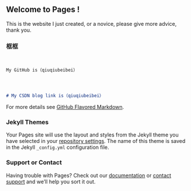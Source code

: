 ## Welcome to Pages !
This is the website I just created, or a novice, please give more advice, thank you.

### 框框


```


My GitHub is（qiuqiubeibei）


```

```markdown


# My CSDN blog link is（qiuqiubeibei）


```
For more details see [GitHub Flavored Markdown](https://guides.github.com/features/mastering-markdown/).

### Jekyll Themes

Your Pages site will use the layout and styles from the Jekyll theme you have selected in your [repository settings](https://github.com/qiuqiubeibei/Qiuqiubeibei.githup.io/settings). The name of this theme is saved in the Jekyll `_config.yml` configuration file.

### Support or Contact

Having trouble with Pages? Check out our [documentation](https://help.github.com/categories/github-pages-basics/) or [contact support](https://github.com/contact) and we’ll help you sort it out.
